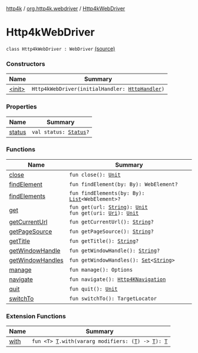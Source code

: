 [http4k](../../index.md) / [org.http4k.webdriver](../index.md) / [Http4kWebDriver](./index.md)

# Http4kWebDriver

`class Http4kWebDriver : WebDriver` [(source)](https://github.com/http4k/http4k/blob/master/http4k-testing-webdriver/src/main/kotlin/org/http4k/webdriver/Http4kWebDriver.kt#L34)

### Constructors

| Name | Summary |
|---|---|
| [&lt;init&gt;](-init-.md) | `Http4kWebDriver(initialHandler: `[`HttpHandler`](../../org.http4k.core/-http-handler.md)`)` |

### Properties

| Name | Summary |
|---|---|
| [status](status.md) | `val status: `[`Status`](../../org.http4k.core/-status/index.md)`?` |

### Functions

| Name | Summary |
|---|---|
| [close](close.md) | `fun close(): `[`Unit`](https://kotlinlang.org/api/latest/jvm/stdlib/kotlin/-unit/index.html) |
| [findElement](find-element.md) | `fun findElement(by: By): WebElement?` |
| [findElements](find-elements.md) | `fun findElements(by: By): `[`List`](https://kotlinlang.org/api/latest/jvm/stdlib/kotlin.collections/-list/index.html)`<WebElement>?` |
| [get](get.md) | `fun get(url: `[`String`](https://kotlinlang.org/api/latest/jvm/stdlib/kotlin/-string/index.html)`): `[`Unit`](https://kotlinlang.org/api/latest/jvm/stdlib/kotlin/-unit/index.html)<br>`fun get(uri: `[`Uri`](../../org.http4k.core/-uri/index.md)`): `[`Unit`](https://kotlinlang.org/api/latest/jvm/stdlib/kotlin/-unit/index.html) |
| [getCurrentUrl](get-current-url.md) | `fun getCurrentUrl(): `[`String`](https://kotlinlang.org/api/latest/jvm/stdlib/kotlin/-string/index.html)`?` |
| [getPageSource](get-page-source.md) | `fun getPageSource(): `[`String`](https://kotlinlang.org/api/latest/jvm/stdlib/kotlin/-string/index.html)`?` |
| [getTitle](get-title.md) | `fun getTitle(): `[`String`](https://kotlinlang.org/api/latest/jvm/stdlib/kotlin/-string/index.html)`?` |
| [getWindowHandle](get-window-handle.md) | `fun getWindowHandle(): `[`String`](https://kotlinlang.org/api/latest/jvm/stdlib/kotlin/-string/index.html)`?` |
| [getWindowHandles](get-window-handles.md) | `fun getWindowHandles(): `[`Set`](https://kotlinlang.org/api/latest/jvm/stdlib/kotlin.collections/-set/index.html)`<`[`String`](https://kotlinlang.org/api/latest/jvm/stdlib/kotlin/-string/index.html)`>` |
| [manage](manage.md) | `fun manage(): Options` |
| [navigate](navigate.md) | `fun navigate(): `[`Http4KNavigation`](../-http4-k-navigation/index.md) |
| [quit](quit.md) | `fun quit(): `[`Unit`](https://kotlinlang.org/api/latest/jvm/stdlib/kotlin/-unit/index.html) |
| [switchTo](switch-to.md) | `fun switchTo(): TargetLocator` |

### Extension Functions

| Name | Summary |
|---|---|
| [with](../../org.http4k.core/with.md) | `fun <T> `[`T`](../../org.http4k.core/with.md#T)`.with(vararg modifiers: (`[`T`](../../org.http4k.core/with.md#T)`) -> `[`T`](../../org.http4k.core/with.md#T)`): `[`T`](../../org.http4k.core/with.md#T) |
